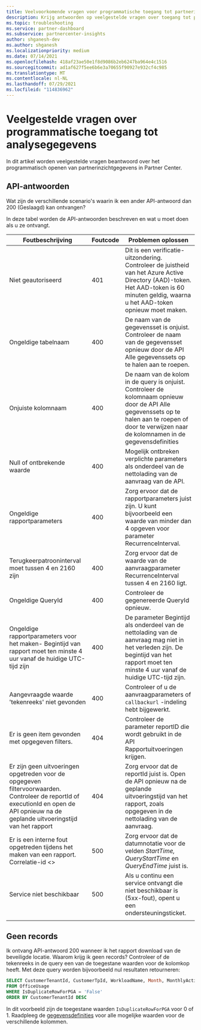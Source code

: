 ```yaml
---
title: Veelvoorkomende vragen voor programmatische toegang tot partnerinzichten
description: Krijg antwoorden op veelgestelde vragen over toegang tot partnerinzichtgegevens via API.
ms.topic: troubleshooting
ms.service: partner-dashboard
ms.subservice: partnercenter-insights
author: shganesh-dev
ms.author: shganesh
ms.localizationpriority: medium
ms.date: 07/14/2021
ms.openlocfilehash: 418af23ae50e1f8d9086b2eb6247ba964e4c1516
ms.sourcegitcommit: ad1af627f5ee6b6e3a70655f90927e932cf4c985
ms.translationtype: MT
ms.contentlocale: nl-NL
ms.lasthandoff: 07/29/2021
ms.locfileid: "114836962"
---
```

# <a name="programmatic-access-of-analytics-data-common-questions"></a>Veelgestelde vragen over programmatische toegang tot analysegegevens

In dit artikel worden veelgestelde vragen beantwoord over het programmatisch openen van partnerinzichtgegevens in Partner Center.

## <a name="api-responses"></a>API-antwoorden

Wat zijn de verschillende scenario's waarin ik een ander API-antwoord dan 200 (Geslaagd) kan ontvangen?

In deze tabel worden de API-antwoorden beschreven en wat u moet doen als u ze ontvangt.

|    Foutbeschrijving     |    Foutcode     |    Problemen oplossen     |
|    ----    |    ----    |    ----    |
|    Niet geautoriseerd     |    401     |    Dit is een verificatie-uitzondering. Controleer de juistheid van het Azure Active Directory (AAD)-token. Het AAD-token is 60 minuten geldig, waarna u het AAD-token opnieuw moet maken.     |
|    Ongeldige tabelnaam     |    400     |    De naam van de gegevensset is onjuist. Controleer de naam van de gegevensset opnieuw door de API Alle gegevenssets op te halen aan te roepen.     |
|    Onjuiste kolomnaam     |    400     |    De naam van de kolom in de query is onjuist. Controleer de kolomnaam opnieuw door de API Alle gegevenssets op te halen aan te roepen of door te verwijzen naar de kolomnamen in de gegevensdefinities    |
|    Null of ontbrekende waarde     |    400     |    Mogelijk ontbreken verplichte parameters als onderdeel van de nettolading van de aanvraag van de API.     |
|    Ongeldige rapportparameters     |    400     |    Zorg ervoor dat de rapportparameters juist zijn. U kunt bijvoorbeeld een waarde van minder dan 4 opgeven voor parameter RecurrenceInterval.     |
|    Terugkeerpatrooninterval moet tussen 4 en 2160 zijn     |    400     |    Zorg ervoor dat de waarde van de aanvraagparameter RecurrenceInterval tussen 4 en 2160 ligt.     |
|    Ongeldige QueryId     |    400     |    Controleer de gegenereerde QueryId opnieuw.     |
|    Ongeldige rapportparameters voor het maken- Begintijd van rapport moet ten minste 4 uur vanaf de huidige UTC-tijd zijn     |    400     |    De parameter Begintijd als onderdeel van de nettolading van de aanvraag mag niet in het verleden zijn. De begintijd van het rapport moet ten minste 4 uur vanaf de huidige UTC-tijd zijn.     |
|    Aangevraagde waarde 'tekenreeks' niet gevonden     |    400     |    Controleer of u de aanvraagparameters of `callbackurl` -indeling hebt bijgewerkt.     |
|    Er is geen item gevonden met opgegeven filters.     |    404     |    Controleer de parameter reportID die wordt gebruikt in de API Rapportuitvoeringen krijgen.     |
|    Er zijn geen uitvoeringen opgetreden voor de opgegeven filtervoorwaarden. Controleer de reportId of executionId en open de API opnieuw na de geplande uitvoeringstijd van het rapport     |    404     |    Zorg ervoor dat de reportId juist is. Open de API opnieuw na de geplande uitvoeringstijd van het rapport, zoals opgegeven in de nettolading van de aanvraag.     |
|    Er is een interne fout opgetreden tijdens het maken van een rapport. Correlatie-id <>     |    500     |    Zorg ervoor dat de datumnotatie voor de velden *StartTime,* *QueryStartTime* en *QueryEndTime* juist is.     |
|    Service niet beschikbaar    |    500     |    Als u continu een service ontvangt die niet beschikbaar is (5xx-fout), opent u een ondersteuningsticket.    |
|        |        |        |

## <a name="no-records"></a>Geen records

Ik ontvang API-antwoord 200 wanneer ik het rapport download van de beveiligde locatie. Waarom krijg ik geen records?
Controleer of de tekenreeks in de query een van de toegestane waarden voor de kolomkop heeft. Met deze query worden bijvoorbeeld nul resultaten retourneren:

```sql
SELECT CustomerTenantId, CustomerTpId, WorkloadName, Month, MonthlyActiveUsers 
FROM OfficeUsage 
WHERE IsDuplicateRowForPGA = 'False' 
ORDER BY CustomerTenantId DESC
```

In dit voorbeeld zijn de toegestane waarden `IsDuplicateRowForPGA` voor 0 of 1. Raadpleeg de [gegevensdefinities](insights-data-definitions.md) voor alle mogelijke waarden voor de verschillende kolommen.
